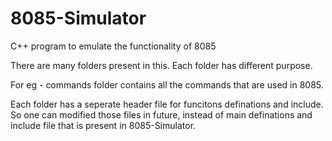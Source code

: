 # 8085-Simulator
C++ program to emulate the functionality of 8085

There are many folders present in this.
Each folder has different purpose.

For eg - commands folder contains all the commands that are used in 8085.

Each folder has a seperate header file for funcitons definations and include.
So one can modified those files in future, instead of main definations and include file that is present in 8085-Simulator.
